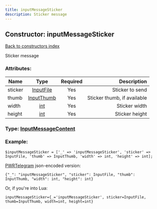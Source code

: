 ```yaml
---
title: inputMessageSticker
description: Sticker message
---
```

## Constructor: inputMessageSticker  
[Back to constructors index](index.md)



Sticker message

### Attributes:

| Name     |    Type       | Required | Description |
|----------|:-------------:|:--------:|------------:|
|sticker|[InputFile](../types/InputFile.md) | Yes|Sticker to send|
|thumb|[InputThumb](../types/InputThumb.md) | Yes|Sticker thumb, if available|
|width|[int](../types/int.md) | Yes|Sticker width|
|height|[int](../types/int.md) | Yes|Sticker height|



### Type: [InputMessageContent](../types/InputMessageContent.md)


### Example:

```
$inputMessageSticker = ['_' => 'inputMessageSticker', 'sticker' => InputFile, 'thumb' => InputThumb, 'width' => int, 'height' => int];
```  

[PWRTelegram](https://pwrtelegram.xyz) json-encoded version:

```
{"_": "inputMessageSticker", "sticker": InputFile, "thumb": InputThumb, "width": int, "height": int}
```


Or, if you're into Lua:  


```
inputMessageSticker={_='inputMessageSticker', sticker=InputFile, thumb=InputThumb, width=int, height=int}

```


